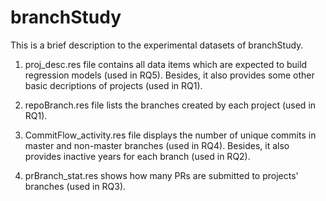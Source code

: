 # branchStudy
This is a brief description to the experimental datasets of branchStudy.   

1) proj_desc.res file contains all data items which are expected to build regression models (used in RQ5).
   Besides, it also provides some other basic decriptions of projects (used in RQ1).   
   
2) repoBranch.res file lists the branches created by each project (used in RQ1).   

3) CommitFlow_activity.res file displays the number of unique commits in master and non-master branches (used in RQ4). 
   Besides, it also provides inactive years for each branch (used in RQ2).    
   
4) prBranch_stat.res shows how many PRs are submitted to projects' branches (used in RQ3).   

